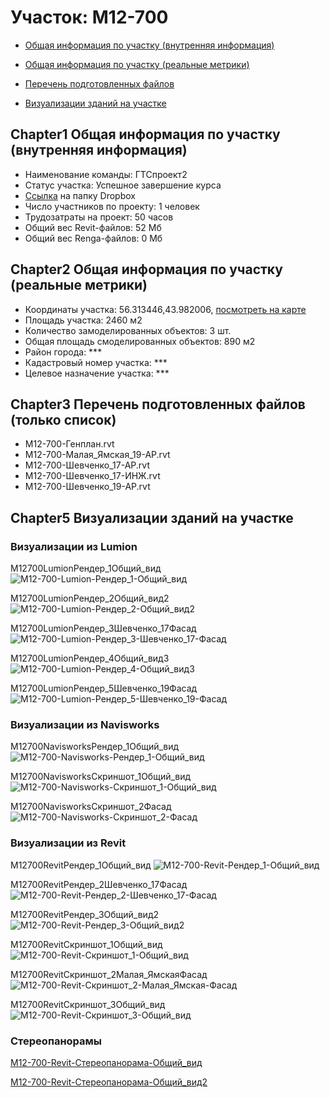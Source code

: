 # Участок: M12-700

* [Общая информация по участку (внутренняя информация)](#Chapter1)

* [Общая информация по участку (реальные метрики)](#Chapter2)

* [Перечень подготовленных файлов](#Chapter3)

* [Визуализации зданий на участке](#Chapter5)

## <a id="test">Chapter1</a> Общая информация по участку (внутренняя информация)
+ Наименование команды: ГТСпроект2
+ Статус участка: Успешное завершение курса
+ [Ссылка](https://www.dropbox.com/sh/wvvgv1nw1iqred9/AADBCB91bT640ESpqZzzwEJoa/M12_700?dl=0) на папку Dropbox
+ Число участников по проекту: 1 человек
+ Трудозатраты на проект: 50 часов
+ Общий вес Revit-файлов: 52 Мб
+ Общий вес Renga-файлов: 0 Мб
## <a id="test">Chapter2</a> Общая информация по участку (реальные метрики)
+ Координаты участка: 56.313446,43.982006, [посмотреть на карте](https://yandex.ru/maps/47/nizhny-novgorod/?ll=56.313446%2C43.982006&z=19)
+ Площадь участка: 2460 м2
+ Количество замоделированных объектов: 3 шт.
+ Общая площадь смоделированных объектов: 890 м2
+ Район города: *** 
+ Кадастровый номер участка: *** 
+ Целевое назначение участка: *** 
## <a id="test">Chapter3</a> Перечень подготовленных файлов (только список)
+ М12-700-Генплан.rvt
+ М12-700-Малая_Ямская_19-АР.rvt
+ М12-700-Шевченко_17-АР.rvt
+ М12-700-Шевченко_17-ИНЖ.rvt
+ М12-700-Шевченко_19-АР.rvt
## <a id="test">Chapter5</a> Визуализации зданий на участке
### Визуализации из Lumion
M12700LumionРендер_1Общий_вид
![M12-700-Lumion-Рендер_1-Общий_вид](/Images/M12_700/M12-700-Lumion-Рендер_1-Общий_вид_Compressed.jpg)

M12700LumionРендер_2Общий_вид2
![M12-700-Lumion-Рендер_2-Общий_вид2](/Images/M12_700/M12-700-Lumion-Рендер_2-Общий_вид2_Compressed.jpg)

M12700LumionРендер_3Шевченко_17Фасад
![M12-700-Lumion-Рендер_3-Шевченко_17-Фасад](/Images/M12_700/M12-700-Lumion-Рендер_3-Шевченко_17-Фасад_Compressed.jpg)

M12700LumionРендер_4Общий_вид3
![M12-700-Lumion-Рендер_4-Общий_вид3](/Images/M12_700/M12-700-Lumion-Рендер_4-Общий_вид3_Compressed.jpg)

M12700LumionРендер_5Шевченко_19Фасад
![M12-700-Lumion-Рендер_5-Шевченко_19-Фасад](/Images/M12_700/M12-700-Lumion-Рендер_5-Шевченко_19-Фасад_Compressed.jpg)

### Визуализации из Navisworks
M12700NavisworksРендер_1Общий_вид
![M12-700-Navisworks-Рендер_1-Общий_вид](/Images/M12_700/M12-700-Navisworks-Рендер_1-Общий_вид_Compressed.jpg)

M12700NavisworksСкриншот_1Общий_вид
![M12-700-Navisworks-Скриншот_1-Общий_вид](/Images/M12_700/M12-700-Navisworks-Скриншот_1-Общий_вид_Compressed.jpg)

M12700NavisworksСкриншот_2Фасад
![M12-700-Navisworks-Скриншот_2-Фасад](/Images/M12_700/M12-700-Navisworks-Скриншот_2-Фасад_Compressed.jpg)

### Визуализации из Revit
М12700RevitРендер_1Общий_вид
![М12-700-Revit-Рендер_1-Общий_вид](/Images/M12_700/М12-700-Revit-Рендер_1-Общий_вид_Compressed.jpg)

М12700RevitРендер_2Шевченко_17Фасад
![М12-700-Revit-Рендер_2-Шевченко_17-Фасад](/Images/M12_700/М12-700-Revit-Рендер_2-Шевченко_17-Фасад_Compressed.jpg)

М12700RevitРендер_3Общий_вид2
![М12-700-Revit-Рендер_3-Общий_вид2](/Images/M12_700/М12-700-Revit-Рендер_3-Общий_вид2_Compressed.jpg)

М12700RevitСкриншот_1Общий_вид
![М12-700-Revit-Скриншот_1-Общий_вид](/Images/M12_700/М12-700-Revit-Скриншот_1-Общий_вид_Compressed.jpg)

М12700RevitСкриншот_2Малая_ЯмскаяФасад
![М12-700-Revit-Скриншот_2-Малая_Ямская-Фасад](/Images/M12_700/М12-700-Revit-Скриншот_2-Малая_Ямская-Фасад_Compressed.jpg)

М12700RevitСкриншот_3Общий_вид
![М12-700-Revit-Скриншот_3-Общий_вид](/Images/M12_700/М12-700-Revit-Скриншот_3-Общий_вид_Compressed.jpg)

### Стереопанорамы
[M12-700-Revit-Стереопанорама-Общий_вид](https://pano.autodesk.com/pano.html?url=jpgs/b193a55c-44bf-4518-afec-c584b7158f62&version=2)

[M12-700-Revit-Стереопанорама-Общий_вид2](https://pano.autodesk.com/pano.html?url=jpgs/be0acef2-76c3-4575-be3f-841f46145975&version=2)


